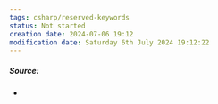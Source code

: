 ```yaml
---
tags: csharp/reserved-keywords
status: Not started
creation date: 2024-07-06 19:12
modification date: Saturday 6th July 2024 19:12:22
---
```

##### Source:
* 